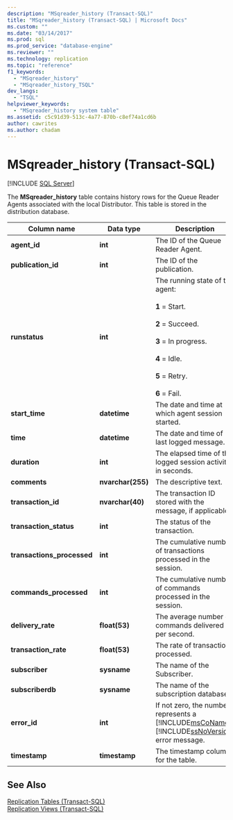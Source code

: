 ```yaml
---
description: "MSqreader_history (Transact-SQL)"
title: "MSqreader_history (Transact-SQL) | Microsoft Docs"
ms.custom: ""
ms.date: "03/14/2017"
ms.prod: sql
ms.prod_service: "database-engine"
ms.reviewer: ""
ms.technology: replication
ms.topic: "reference"
f1_keywords: 
  - "MSqreader_history"
  - "MSqreader_history_TSQL"
dev_langs: 
  - "TSQL"
helpviewer_keywords: 
  - "MSqreader_history system table"
ms.assetid: c5c91d39-513c-4a77-870b-c8ef74a1cd6b
author: cawrites
ms.author: chadam
---
```

# MSqreader_history (Transact-SQL)
[!INCLUDE [SQL Server](../../includes/applies-to-version/sqlserver.md)]

  The **MSqreader_history** table contains history rows for the Queue Reader Agents associated with the local Distributor. This table is stored in the distribution database.  
  
|Column name|Data type|Description|  
|-----------------|---------------|-----------------|  
|**agent_id**|**int**|The ID of the Queue Reader Agent.|  
|**publication_id**|**int**|The ID of the publication.|  
|**runstatus**|**int**|The running state of the agent:<br /><br /> **1** = Start.<br /><br /> **2** = Succeed.<br /><br /> **3** = In progress.<br /><br /> **4** = Idle.<br /><br /> **5** = Retry.<br /><br /> **6** = Fail.|  
|**start_time**|**datetime**|The date and time at which agent session started.|  
|**time**|**datetime**|The date and time of last logged message.|  
|**duration**|**int**|The elapsed time of the logged session activity, in seconds.|  
|**comments**|**nvarchar(255)**|The descriptive text.|  
|**transaction_id**|**nvarchar(40)**|The transaction ID stored with the message, if applicable.|  
|**transaction_status**|**int**|The status of the transaction.|  
|**transactions_processed**|**int**|The cumulative number of transactions processed in the session.|  
|**commands_processed**|**int**|The cumulative number of commands processed in the session.|  
|**delivery_rate**|**float(53)**|The average number of commands delivered per second.|  
|**transaction_rate**|**float(53)**|The rate of transactions processed.|  
|**subscriber**|**sysname**|The name of the Subscriber.|  
|**subscriberdb**|**sysname**|The name of the subscription database.|  
|**error_id**|**int**|If not zero, the number represents a [!INCLUDE[msCoName](../../includes/msconame-md.md)] [!INCLUDE[ssNoVersion](../../includes/ssnoversion-md.md)] error message.|  
|**timestamp**|**timestamp**|The timestamp column for the table.|  
  
## See Also  
 [Replication Tables &#40;Transact-SQL&#41;](../../relational-databases/system-tables/replication-tables-transact-sql.md)   
 [Replication Views &#40;Transact-SQL&#41;](../../relational-databases/system-views/replication-views-transact-sql.md)  
  
  
